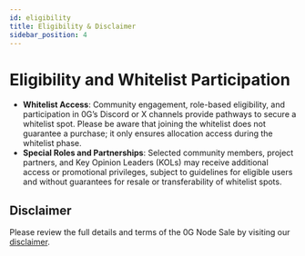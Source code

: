 ```yaml
---
id: eligibility
title: Eligibility & Disclaimer
sidebar_position: 4
---
```


# Eligibility and Whitelist Participation
- **Whitelist Access**: Community engagement, role-based eligibility, and participation in 0G’s Discord or X channels provide pathways to secure a whitelist spot. Please be aware that joining the whitelist does not guarantee a purchase; it only ensures allocation access during the whitelist phase.
- **Special Roles and Partnerships**: Selected community members, project partners, and Key Opinion Leaders (KOLs) may receive additional access or promotional privileges, subject to guidelines for eligible users and without guarantees for resale or transferability of whitelist spots.

## Disclaimer​
Please review the full details and terms of the 0G Node Sale by visiting our [disclaimer](https://0gfoundation.ai/disclaimer). 

